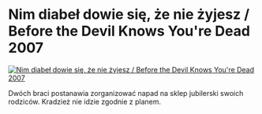 Nim diabeł dowie się, że nie żyjesz / Before the Devil Knows You're Dead 2007 
=============
[![Nim diabeł dowie się, że nie żyjesz / Before the Devil Knows You're Dead 2007 ](http://vidos.pl/images/player.gif)](http://vidos.pl/nim-diabel-dowie-sie-ze-nie-zyjesz-before-the-devil-knows-you-re-dead-2007)

 Dwóch braci postanawia zorganizować napad na sklep jubilerski swoich rodziców. Kradzież nie idzie zgodnie z planem.
